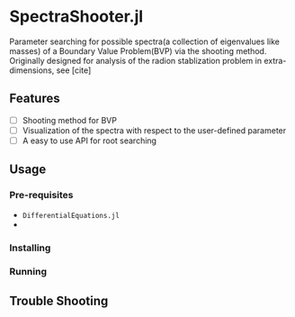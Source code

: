 # SpectraShooter.jl
Parameter searching for possible spectra(a collection of eigenvalues like masses) of a Boundary Value Problem(BVP) via the shooting method. Originally designed for analysis of the radion stablization problem in extra-dimensions, see [cite]
## Features
- [ ] Shooting method for BVP
- [ ] Visualization of the spectra with respect to the user-defined parameter
- [ ] A easy to use API for root searching
<!-- - optimize the resolusion of the spectra
- tanh activation
- finetuning on interested region
- abstract matrix output
- an api for root searching like `fzero(aiming(config), (xmin, xmax))` -->
## Usage
### Pre-requisites
- `DifferentialEquations.jl`
- 
### Installing
### Running
## Trouble Shooting
